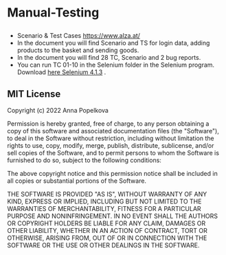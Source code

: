 Manual-Testing <p>
  =============
  
* Scenario & Test Cases https://www.alza.at/ <br />
* In the document you will find Scenario and TS for login data, adding products to the basket and sending goods. <br />
* In the document you will find 28 TC, Scenario and 2 bug reports.
* You can run TC 01-10 in the Selenium folder in the Selenium program. Download [here Selenium 4.1.3](https://www.selenium.dev/selenium-ide/) .<br />

MIT License
---------------

Copyright (c) 2022 Anna Popelkova

Permission is hereby granted, free of charge, to any person obtaining a copy
of this software and associated documentation files (the "Software"), to deal
in the Software without restriction, including without limitation the rights
to use, copy, modify, merge, publish, distribute, sublicense, and/or sell
copies of the Software, and to permit persons to whom the Software is
furnished to do so, subject to the following conditions:

The above copyright notice and this permission notice shall be included in all
copies or substantial portions of the Software.

THE SOFTWARE IS PROVIDED "AS IS", WITHOUT WARRANTY OF ANY KIND, EXPRESS OR
IMPLIED, INCLUDING BUT NOT LIMITED TO THE WARRANTIES OF MERCHANTABILITY,
FITNESS FOR A PARTICULAR PURPOSE AND NONINFRINGEMENT. IN NO EVENT SHALL THE
AUTHORS OR COPYRIGHT HOLDERS BE LIABLE FOR ANY CLAIM, DAMAGES OR OTHER
LIABILITY, WHETHER IN AN ACTION OF CONTRACT, TORT OR OTHERWISE, ARISING FROM,
OUT OF OR IN CONNECTION WITH THE SOFTWARE OR THE USE OR OTHER DEALINGS IN THE
SOFTWARE.
